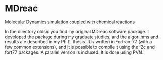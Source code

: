 MDreac
======

Molecular Dynamics simulation coupled with chemical reactions

In the directory oldsrc you find my original MDreac software package. I developed the package
during my graduate studies, and the algorithms and results are described in my Ph.D. thesis. It
is written in Fortran-77 (with a few common extensions), and it is possible to compile it using the
f2c and fort77 packages. A parallel version is included. It is done using PVM.
